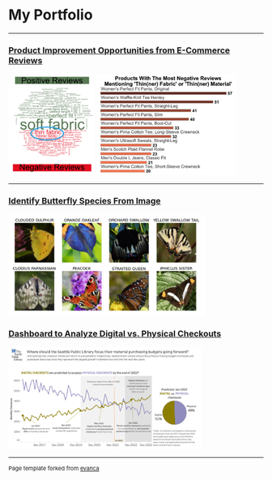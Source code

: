# My Portfolio

---

### [Product Improvement Opportunities from E-Commerce Reviews](https://github.com/RyanBGoebel/LLBeanReviews)

<img src="images/PosVsNeg.png" 
     height="200"/>
<img src="images/ThinFabric_bargraph.png" 
     height="200"/>

---

### [Identify Butterfly Species From Image](https://github.com/RyanBGoebel/ButterflyImagesClassification)

<img src="images/butterfly-classification.png" 
     height="200"/>

### [Dashboard to Analyze Digital vs. Physical Checkouts](https://github.com/RyanBGoebel/SPLdashboards)

<img src="images/SPLtableau.png" 
     height="200"/>

---
<p style="font-size:11px">Page template forked from <a href="https://github.com/evanca/quick-portfolio">evanca</a></p>
<!-- Remove above link if you don't want to attibute -->
